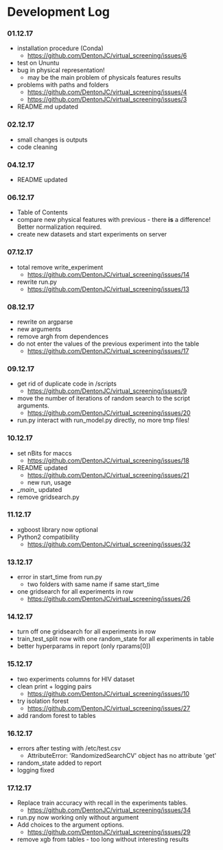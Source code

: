 # Development Log
### 01.12.17
- installation procedure (Conda)
  - https://github.com/DentonJC/virtual_screening/issues/6
- test on Ununtu
- bug in physical representation!
  - may be the main problem of physicals features results
- problems with paths and folders
  - https://github.com/DentonJC/virtual_screening/issues/4
  - https://github.com/DentonJC/virtual_screening/issues/3
- README.md updated

### 02.12.17
- small changes is outputs
- code cleaning

### 04.12.17
- README updated

### 06.12.17
- Table of Contents
- compare new physical features with previous - there <b>is</b> a difference! Better normalization required.
- create new datasets and start experiments on server

### 07.12.17
- total remove write_experiment
  - https://github.com/DentonJC/virtual_screening/issues/14
- rewrite run.py
  - https://github.com/DentonJC/virtual_screening/issues/13

### 08.12.17
- rewrite on argparse
- new arguments
- remove argh from dependences
- do not enter the values of the previous experiment into the table
  - https://github.com/DentonJC/virtual_screening/issues/17

### 09.12.17
- get rid of duplicate code in /scripts
  - https://github.com/DentonJC/virtual_screening/issues/9
- move the number of iterations of random search to the script arguments.
  - https://github.com/DentonJC/virtual_screening/issues/20
- run.py interact with run_model.py directly, no more tmp files!

### 10.12.17
- set nBits for maccs
  - https://github.com/DentonJC/virtual_screening/issues/18
- README updated
  - https://github.com/DentonJC/virtual_screening/issues/21
  - new run, usage
- \__main__ updated
- remove gridsearch.py

### 11.12.17
- xgboost library now optional
- Python2 compatibility
  - https://github.com/DentonJC/virtual_screening/issues/32

### 13.12.17
- error in start_time from run.py
  - two folders with same name if same start_time
- one gridsearch for all experiments in row
  - https://github.com/DentonJC/virtual_screening/issues/26

### 14.12.17
- turn off one gridsearch for all experiments in row
- train_test_split now with one random_state for all experiments in table
- better hyperparams in report (only rparams[0])

### 15.12.17
- two experiments columns for HIV dataset
- clean print + logging pairs
  - https://github.com/DentonJC/virtual_screening/issues/10
- try isolation forest
  - https://github.com/DentonJC/virtual_screening/issues/27
- add random forest to tables

### 16.12.17
- errors after testing with /etc/test.csv
  - AttributeError: 'RandomizedSearchCV' object has no attribute 'get'
- random_state added to report
- logging fixed

### 17.12.17
- Replace train accuracy with recall in the experiments tables.
  - https://github.com/DentonJC/virtual_screening/issues/34
- run.py now working only without argument
- Add choices to the argument options.
  - https://github.com/DentonJC/virtual_screening/issues/29
- remove xgb from tables - too long without interesting results
